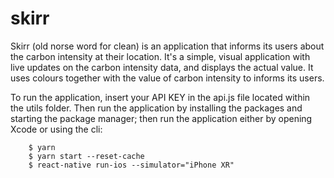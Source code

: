 # skirr

Skirr (old norse word for clean) is an application that informs its users about the carbon intensity at their location. It's a simple, visual application with live updates on the carbon intensity data, and displays the actual value. It uses colours together with the value of carbon intensity to informs its users.

To run the application, insert your API KEY in the api.js file located within the utils folder. Then run the application by installing the packages and starting the package manager; then run the application either by opening Xcode or using the cli:

```
    $ yarn
    $ yarn start --reset-cache
    $ react-native run-ios --simulator="iPhone XR"
```
